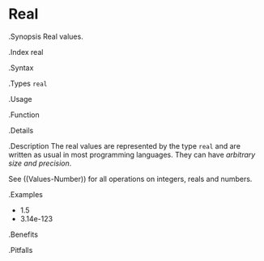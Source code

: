 # Real

.Synopsis
Real values.

.Index
real

.Syntax

.Types
`real`

.Usage

.Function

.Details

.Description
The real values are represented by the type `real` and are written as usual in most programming languages.
They can have _arbitrary size and precision_.

See ((Values-Number)) for all operations on integers, reals and numbers.

.Examples

*  1.5
*  3.14e-123

.Benefits

.Pitfalls

